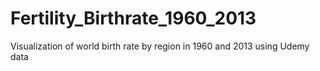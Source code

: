 # Fertility_Birthrate_1960_2013
Visualization of world birth rate by region in 1960 and 2013 using Udemy data
